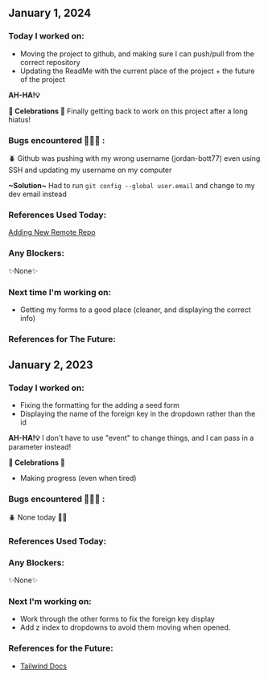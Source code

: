 ## January 1, 2024

### Today I worked on:

- Moving the project to github, and making sure I can push/pull from the correct repository
- Updating the ReadMe with the current place of the project + the future of the project

**AH-HA!💡**

**🎉 Celebrations 🎉**
Finally getting back to work on this project after a long hiatus!

### Bugs encountered 🐛🐞🐜 :

🪲 Github was pushing with my wrong username (jordan-bott77) even using SSH and updating my username on my computer

**\~Solution~**
Had to run `git config --global user.email` and change to my dev email instead

### References Used Today:

[Adding New Remote Repo](https://articles.assembla.com/en/articles/1136998-how-to-add-a-new-remote-to-your-git-repo)

### Any Blockers:

✨None✨

### Next time I'm working on:

- Getting my forms to a good place (cleaner, and displaying the correct info)

### References for The Future:

## January 2, 2023

### Today I worked on:

- Fixing the formatting for the adding a seed form
- Displaying the name of the foreign key in the dropdown rather than the id

**AH-HA!💡**
I don't have to use "event" to change things, and I can pass in a parameter instead!

**🎉 Celebrations 🎉**

- Making progress (even when tired)

### Bugs encountered 🐛🐞🐜 :

🪲 None today 🤞🏼

### References Used Today:

### Any Blockers:

✨None✨

### Next I'm working on:

- Work through the other forms to fix the foreign key display
- Add z index to dropdowns to avoid them moving when opened.

### References for the Future:

- [Tailwind Docs](https://tailwindcss.com/docs/z-index)
